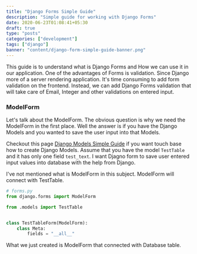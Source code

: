 ```yaml
---
title: "Django Forms Simple Guide"
description: "Simple guide for working with Django Forms"
date: 2020-06-23T01:08:41+05:30
draft: true
type: "posts"
categories: ["development"]
tags: ["django"]
banner: "content/django-form-simple-guide-banner.png"
---
```


This guide is to understand what is Django Forms and How we can use it in our application. One of the advantages of Forms is validation. Since Django more of a server rendering application. It's time consuming to add form validation on the frontend. Instead, we can add Django Forms validation that will take care of Email, Integer and other validations on entered input. 

### ModelForm

Let's talk about the ModelForm. The obvious question is why we need the ModelForm in the first place. Well the answer is if you have the Django Models and you wanted to save the user input into that Models. 

Checkout this page [Django Models Simple Guide](/django-models-simple-tutorial/) if you want touch base how to create Django Models. Assume that you have the model `TestTable` and it has only one field `test_text`. I want Djagno form to save user entered input values into database with the help from Django.

I've not mentioned what is ModelForm in this subject. ModelForm will connect with TestTable. 

```python
# forms.py
from django.forms import ModelForm

from .models import TestTable


class TestTableForm(ModelForm):
    class Meta:
        fields = "__all__"
```

What we just created is ModelForm that connected with Database table. 
